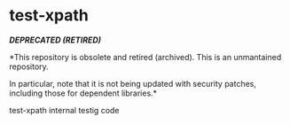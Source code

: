 # test-xpath

***DEPRECATED (RETIRED)***

*This repository is obsolete and retired (archived). This is an unmantained repository. 

In particular, note that it is not being updated with security patches, including those for dependent libraries.*

test-xpath internal testig code
